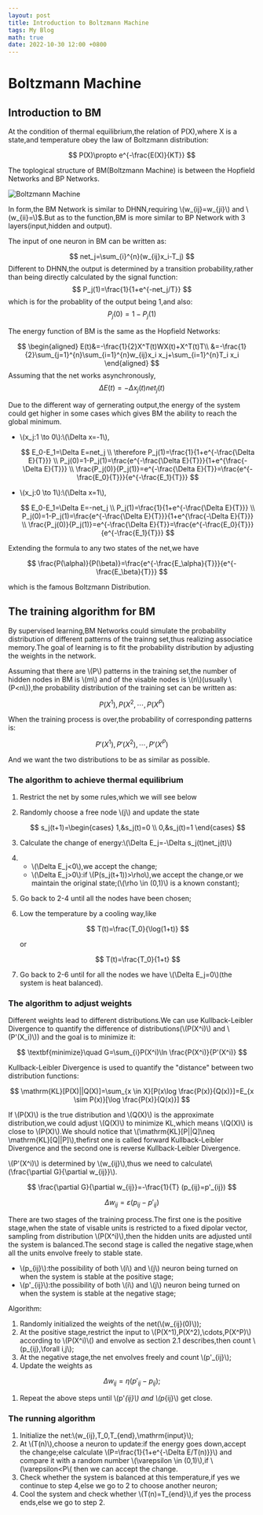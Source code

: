 ```yaml
---
layout: post
title: Introduction to Boltzmann Machine
tags: My Blog
math: true
date: 2022-10-30 12:00 +0800
---
```


# Boltzmann Machine

## Introduction to BM

At the condition of thermal equilibrium,the relation of P(X),where X is a state,and temperature obey the law of Boltzmann distribution:

$$
P(X)\propto e^{-\frac{E(X)}{KT}}
$$

The toplogical structure of BM(Boltzmann Machine) is between the Hopfield Networks and BP Networks.

![Boltzmann Machine](/image/bolztmann_machine/BM.png)

In form,the BM Network is similar to DHNN,requiring \\\(w_{ij}=w_{ji}\\\) and \\\(w_{ii}=\\\)$.But as to the function,BM is more similar to BP Network with 3 layers(input,hidden and output).

The input of one neuron in BM can be written as:

$$
net_j=\sum_{i}^{n}(w_{ij}x_i-T_j)
$$ 
Different to DHNN,the output is determined by a transition probability,rather than being directly calculated by the signal function:
$$
P_j(1)=\frac{1}{1+e^{-net_j/T}}
$$
which is for the probablity of the output being 1,and also:
$$
P_j(0)=1-P_j(1)
$$

The energy function of BM is the same as the Hopfield Networks:

$$
\begin{aligned}
    E(t)&=-\frac{1}{2}X^T(t)WX(t)+X^T(t)T\\
    &=-\frac{1}{2}\sum_{j=1}^{n}\sum_{i=1}^{n}w_{ij}x_i x_j+\sum_{i=1}^{n}T_i x_i
\end{aligned}
$$ 
Assuming that the net works asynchronously,
$$
\Delta E(t)=-\Delta x_j(t)net_j(t)
$$

Due to the different way of gernerating output,the energy of the system could get higher in some cases which gives BM the ability to reach the global minimum.

- \\\(x_j:1 \to 0\\\):\\\(\Delta x=-1\\\),

  $$
  E_0-E_1=\Delta E=net_j \\
  \therefore P_j(1)=\frac{1}{1+e^{-\frac{\Delta E}{T}}} \\
  P_j(0)=1-P_j(1)=\frac{e^{-\frac{\Delta E}{T}}}{1+e^{\frac{-\Delta E}{T}}} \\
  \frac{P_j(0)}{P_j(1)}=e^{-\frac{\Delta E}{T}}=\frac{e^{-\frac{E_0}{T}}}{e^{-\frac{E_1}{T}}}
  $$
- \\\(x_j:0 \to 1\\\):\\\(\Delta x=1\\\),

  $$
  E_0-E_1=\Delta E=-net_j \\
  P_j(1)=\frac{1}{1+e^{-\frac{\Delta E}{T}}} \\
  P_j(0)=1-P_j(1)=\frac{e^{-\frac{\Delta E}{T}}}{1+e^{\frac{-\Delta E}{T}}} \\
  \frac{P_j(0)}{P_j(1)}=e^{-\frac{\Delta E}{T}}=\frac{e^{-\frac{E_0}{T}}}{e^{-\frac{E_1}{T}}}
  $$

Extending the formula to any two states of the net,we have

$$
\frac{P(\alpha)}{P(\beta)}=\frac{e^{-\frac{E_\alpha}{T}}}{e^{-\frac{E_\beta}{T}}}
$$

which is the famous Boltzmann Distribution.

## The training algorithm for BM

By supervised learning,BM Networks could simulate the probability distribution of different patterns of the trainng set,thus realizing associatice memory.The goal of learning is to fit the probability distribution by adjusting the weights in the network.

Assuming that there are \\\(P\\\) patterns in the training set,the number of hidden nodes in BM is \\\(m\\\) and of the visable nodes is \\\(n\\\)(usually \\\(P<n\\\)),the probability distribution of the training set can be written as:

$$
P(X^1),P(X^2,\cdots,P(X^P)
$$

When the training process is over,the probability of corresponding patterns is:

$$
P'(X^1),P'(X^2),\cdots ,P'(X^P)
$$

And we want the two distributions to be as similar as possible.

### The algorithm to achieve thermal equilibrium

1. Restrict the net by some rules,which we will see below
2. Randomly choose a free node \\\(j\\\) and update the state

   $$
   s_j(t+1)=\begin{cases}
           1,&s_j(t)=0 \\
           0,&s_j(t)=1
       \end{cases}
   $$
3. Calculate the change of energy:\\\(\Delta E_j=-\Delta s_j(t)net_j(t)\\\)
4. - \\\(\Delta E_j<0\\\),we accept the change;
   - \\\(\Delta E_j>0\\\):if \\\(P(s_j(t+1))>\rho\\\),we accept the change,or we maintain the original state;(\\\(\rho \in (0,1)\\\) is a known constant);
5. Go back to 2-4 until all the nodes have been chosen;
6. Low the temperature by a cooling way,like

   $$
   T(t)=\frac{T_0}{\log(1+t)}
   $$

   or

   $$
   T(t)=\frac{T_0}{1+t}
   $$
7. Go back to 2-6 until for all the nodes we have \\\(\Delta E_j=0\\\)(the system is heat balanced).

### The algorithm to adjust weights

Different weights lead to different distributions.We can use Kullback-Leibler Divergence to quantify the difference of distributions(\\\(P(X^i)\\\) and \\\(P'(X_i)\\\)) and the goal is to minimize it:

$$
\textbf{minimize}\quad G=\sum_{i}P(X^i)\ln \frac{P(X^i)}{P'(X^i)}
$$

Kullback-Leibler Divergence is used to quantify the \"distance\" between two distribution functions:

$$
\mathrm{KL}[P(X)||Q(X)]=\sum_{x \in X}[P(x\log \frac{P(x)}{Q(x)}]=E_{x \sim P(x)}[\log \frac{P(x)}{Q(x)}]
$$

If \\\(P(X)\\\) is the true distribution and \\\(Q(X)\\\) is the approximate distribution,we could adjust \\\(Q(X)\\\) to minimize KL,which means \\\(Q(X)\\\) is close to \\\(P(X)\\\).We should notice that
\\\(\mathrm{KL}[P||Q]\neq \mathrm{KL}[Q||P]\\\),thefirst one is called
forward Kullback-Leibler Divergence and the second one is reverse Kullback-Leibler Divergence.


\\\(P'(X^i)\\\) is determined by \\\(w_{ij}\\\),thus we need to calculate\\\(\frac{\partial G}{\partial w_{ij}}\\\).

$$
\frac{\partial G}{\partial w_{ij}}=-\frac{1}{T} (p_{ij}=p'_{ij})
$$

$$
\Delta w_{ij}=\varepsilon (p_{ij}-p'_{ij})
$$

There are two stages of the training process.The first one is the positive stage,when the state of visable units is restricted to a fixed dipolar vector, sampling from distribution \\\(P(X^i)\\\),then the hidden units are adjusted until the system is balanced.The second stage is called the negative stage,when all the units envolve freely to stable state.

- \\\(p_{ij}\\\):the possibility of both \\\(i\\\) and \\\(j\\\) neuron being turned on
  when the system is stable at the positive stage;
- \\\(p'_{ij}\\\):the possibility of both \\\(i\\\) and \\\(j\\\) neuron being turned on
  when the system is stable at the negative stage;

Algorithm:

1. Randomly initialized the weights of the net(\\\(w_{ij}(0)\\\));
2. At the positive stage,restrict the input to \\\(P(X^1),P(X^2),\cdots,P(X^P)\\\) according to \\\(P(X^i)\\\() and envolve as section 2.1 describes,then count \\\(p_{ij},\forall i,j\\\);
3. At the negative stage,the net envolves freely and count \\\(p'_{ij}\\\);
4. Update the weights as

$$
   \Delta w_{ij}=\eta(p'_{ij}-p_{ij});
$$

1. Repeat the above steps until \\\(p'_{ij}\\\) and \\\(p_{ij}\\\) get close.

### The running algorithm

1. Initialize the net:\\\(w_{ij},T_0,T_{end},\mathrm{input}\\\);
2. At \\\(T(n)\\\),choose a neuron to update:if the energy goes down,accept the change;else calculate \\\(P=\frac{1}{1+e^{-\Delta E/T(n)}}\\\) and compare it with a random number \\\(\varepsilon \in (0,1)\\\),if \\\(\varepsilon<P\\\( then we can accept the change.
3. Check whether the system is balanced at this temperature,if yes we continue to step 4,else we go to 2 to choose another neuron;
4. Cool the system and check whether \\\(T(n)=T_{end}\\\),if yes the process ends,else we go to step 2.
